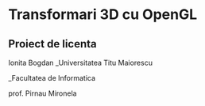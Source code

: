 # Transformari 3D cu OpenGL
## Proiect de licenta
Ionita Bogdan
_Universitatea Titu Maiorescu

_Facultatea de Informatica

prof. Pirnau Mironela
